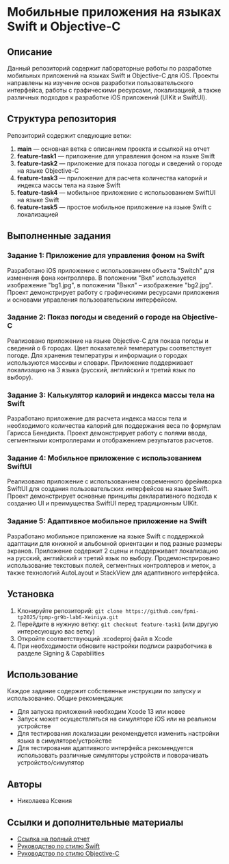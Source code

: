 # Мобильные приложения на языках Swift и Objective-C

## Описание
Данный репозиторий содержит лабораторные работы по разработке мобильных приложений на языках Swift и Objective-C для iOS. Проекты направлены на изучение основ разработки пользовательского интерфейса, работы с графическими ресурсами, локализацией, а также различных подходов к разработке iOS приложений (UIKit и SwiftUI).

## Структура репозитория
Репозиторий содержит следующие ветки:

1. **main** — основная ветка с описанием проекта и ссылкой на отчет
2. **feature-task1** — приложение для управления фоном на языке Swift
3. **feature-task2** — приложение для показа погоды и сведений о городе на языке Objective-C
4. **feature-task3** — приложение для расчета количества калорий и индекса массы тела на языке Swift
5. **feature-task4** — мобильное приложение с использованием SwiftUI на языке Swift
6. **feature-task5** — простое мобильное приложение на языке Swift с локализацией

## Выполненные задания

### Задание 1: Приложение для управления фоном на Swift
Разработано iOS приложение с использованием объекта "Switch" для изменения фона контроллера. В положении "Вкл" используется изображение "bg1.jpg", в положении "Выкл" – изображение "bg2.jpg". Проект демонстрирует работу с графическими ресурсами приложения и основами управления пользовательским интерфейсом.

### Задание 2: Показ погоды и сведений о городе на Objective-C
Реализовано приложение на языке Objective-C для показа погоды и сведений о 6 городах. Цвет показателей температуры соответствует погоде. Для хранения температуры и информации о городах используются массивы и словари. Приложение поддерживает локализацию на 3 языка (русский, английский и третий язык по выбору).

### Задание 3: Калькулятор калорий и индекса массы тела на Swift
Разработано приложение для расчета индекса массы тела и необходимого количества калорий для поддержания веса по формулам Гарисса Бенедикта. Проект демонстрирует работу с полями ввода, сегментными контроллерами и отображением результатов расчетов.

### Задание 4: Мобильное приложение с использованием SwiftUI
Реализовано приложение с использованием современного фреймворка SwiftUI для создания пользовательских интерфейсов на языке Swift. Проект демонстрирует основные принципы декларативного подхода к созданию UI и преимущества SwiftUI перед традиционным UIKit.

### Задание 5: Адаптивное мобильное приложение на Swift
Разработано мобильное приложение на языке Swift с поддержкой адаптации для книжной и альбомной ориентации и под разные размеры экранов. Приложение содержит 2 сцены и поддерживает локализацию на русский, английский и третий язык по выбору. Продемонстрировано использование текстовых полей, сегментных контроллеров и меток, а также технологий AutoLayout и StackView для адаптивного интерфейса.

## Установка
1. Клонируйте репозиторий: `git clone https://github.com/fpmi-tp2025/tpmp-gr9b-lab6-Xeiniya.git`
2. Перейдите в нужную ветку: `git checkout feature-task1` (или другую интересующую вас ветку)
3. Откройте соответствующий .xcodeproj файл в Xcode
4. При необходимости обновите настройки подписи разработчика в разделе Signing & Capabilities

## Использование
Каждое задание содержит собственные инструкции по запуску и использованию. Общие рекомендации:

- Для запуска приложений необходим Xcode 13 или новее
- Запуск может осуществляться на симуляторе iOS или на реальном устройстве
- Для тестирования локализации рекомендуется изменить настройки языка в симуляторе/устройстве
- Для тестирования адаптивного интерфейса рекомендуется использовать различные симуляторы устройств и поворачивать устройство/симулятор

## Авторы
- Николаева Ксения

## Ссылки и дополнительные материалы
- [Ссылка на полный отчет](https://docs.google.com/document/d/12MNU1DgKQRU8lie9mDqlCpRE3wGcNCHcqOFa-GLiL1k/edit?tab=t.0)
- [Руководство по стилю Swift](https://github.com/raywenderlich/swift-style-guide)
- [Руководство по стилю Objective-C](https://github.com/raywenderlich/objective-c-style-guide)
